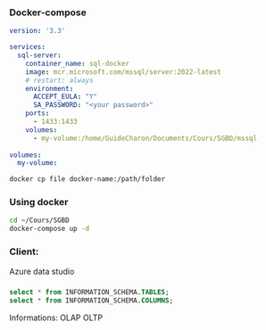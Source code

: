 ### Docker-compose

```yaml
version: '3.3'

services:
  sql-server:
    container_name: sql-docker
    image: mcr.microsoft.com/mssql/server:2022-latest
    # restart: always
    environment:
      ACCEPT_EULA: "Y"
      SA_PASSWORD: "<your password>"
    ports:
      - 1433:1433
    volumes:
      - my-volume:/home/GuideCharon/Documents/Cours/SGBD/mssql
      
volumes:
  my-volume:
```

```bash
docker cp file docker-name:/path/folder
```
### Using docker

```bash
cd ~/Cours/SGBD
docker-compose up -d 
```

### Client:
Azure data studio


### 

```sql
select * from INFORMATION_SCHEMA.TABLES;
select * from INFORMATION_SCHEMA.COLUMNS;

```












Informations: 
OLAP
OLTP